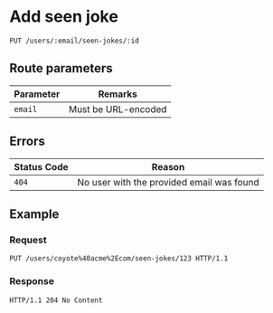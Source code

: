 # Add seen joke

`PUT /users/:email/seen-jokes/:id`

## Route parameters

| Parameter | Remarks             |
|-----------|---------------------|
| `email`   | Must be URL-encoded |

## Errors

| Status Code | Reason                                    |
|-------------|-------------------------------------------|
| `404`       | No user with the provided email was found |

## Example

### Request

```http
PUT /users/coyote%40acme%2Ecom/seen-jokes/123 HTTP/1.1
```

### Response

```http
HTTP/1.1 204 No Content
```

